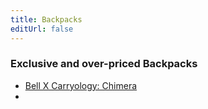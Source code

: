 ```yaml
---
title: Backpacks
editUrl: false
---
```


### Exclusive and over-priced Backpacks

* [Bell X Carryology: Chimera](https://www.carryology.com/projects/carry-collaborations/exclusive-release-bellroy-x-carryology-chimera/)
*
